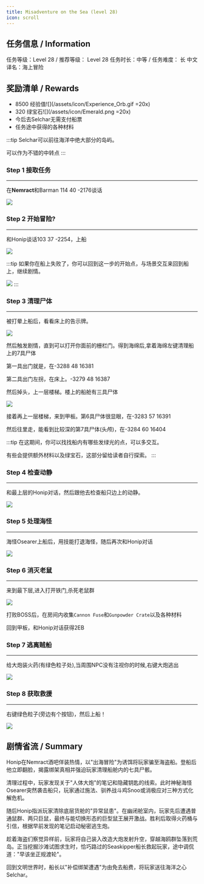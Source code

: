 ```yaml
---
title: Misadventure on the Sea (level 28)
icon: scroll
---
```


## 任务信息 / Information
任务等级：Level 28 / 推荐等级： Level 28
任务时长：中等 / 任务难度： 长
中文译名：海上冒险


## 奖励清单 / Rewards

+ 8500 经验值![](/assets/icon/Experience_Orb.gif =20x)
+ 320 绿宝石![](/assets/icon/Emerald.png =20x)
+ 今后去Selchar无需支付船票
+ 任务途中获得的各种材料

:::tip
Selchar可以前往海洋中绝大部分的岛屿。

可以作为不错的中转点
:::

### Step 1 接取任务
---

在**Nemract**和<NPC>Barman</NPC> <CC>114 40 -2176</CC>谈话

![](/assets/img/lv28-7.png)

### Step 2 开始冒险?
---

和<NPC>Honip</NPC>谈话<CC>103 37 -2254</CC>，上船

![](/assets/img/lv28-8.png)

:::tip
如果你在船上失败了，你可以回到这一步的开始点，与场景交互来回到船上，继续剧情。

![](/assets/img/lv28-9.png)
:::

### Step 3 清理尸体
---

被打晕上船后，看看床上的告示牌。

![](/assets/img/lv28-10.png)

然后触发剧情，直到可以打开你面前的栅栏门。得到海绵后,拿着海绵左键清理船上的7具尸体

第一具出门就是，在<CC>-3288 48 16381</CC>

第二具出门左拐，在床上。<CC>-3279 48 16387</CC>

然后掉头，上一层楼梯。楼上的船舱有三具尸体

![](/assets/img/lv28-11.png)

接着再上一层楼梯，来到甲板。第6具尸体很显眼，在<CC>-3283 57 16391</CC>

然后往里走，能看到比较深的第7具尸体(头颅)，在<CC>-3284 60 16404</CC>

:::tip
在这期间，你可以找找船内有哪些发绿光的点，可以多交互。

有些会提供额外材料以及绿宝石，这部分留给读者自行探索。
:::

### Step 4 检查动静
--- 

和最上层的<NPC>Honip</NPC>对话，然后跟他去检查船只边上的动静。

![](/assets/img/lv28-12.png)


### Step 5 处理海怪
--- 

海怪<mob>Osearer</mob>上船后，用技能打退海怪，随后再次和<NPC>Honip</NPC>对话

![](/assets/img/lv28-13.png)

### Step 6 消灭老鼠
---

来到最下层,进入打开铁门,杀死老鼠群

![](/assets/img/lv28-14.png)

打败BOSS后，在房间内收集`Cannon Fuse`和`Gunpowder Crate`以及各种材料

回到甲板，和<NPC>Honip</NPC>对话获得2EB

### Step 7 逃离贼船
--- 

给大炮装火药(有绿色粒子处),当周围NPC没有注视你的时候,右键大炮逃出

![](/assets/img/lv28-15.png)

### Step 8 获取救援
--- 

右键绿色粒子(旁边有个按钮)，然后上船！

![](/assets/img/lv28-16.png)





## 剧情省流 / Summary

Honip在Nemract酒吧佯装热情，以"出海冒险"为诱饵将玩家骗至海盗船。登船后他立即翻脸，揭露绑架真相并强迫玩家清理船舱内的七具尸骸。

清理过程中，玩家发现关于"人体大炮"的笔记和隐藏钥匙的线索。此时神秘海怪Osearer突然袭击船只，玩家通过施法、驯养战斗鸡Snoo或消极应对三种方式化解危机。

随后Honip指派玩家清除底层货舱的"异常鼠患"。在幽闭舱室内，玩家先后遭遇普通鼠群、两只巨鼠，最终与能切换形态的巨型鼠王展开激战。胜利后取得火药桶与引信，根据早前发现的笔记启动秘密逃生炮。

趁着海盗们察觉异样前，玩家将自己装入改造大炮发射升空，穿越海鸥群坠落到荒岛。正当挖掘沙滩试图求生时，恰巧路过的Seaskipper船长救起玩家，途中调侃道："早该坐正规渡轮"。

回到文明世界时，船长以"补偿绑架遭遇"为由免去船费，将玩家送往海洋之心Selchar。





